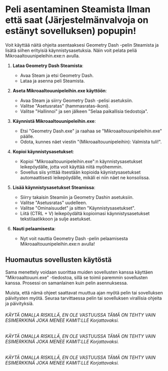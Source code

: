 # Peli asentaminen Steamista Ilman että saat (Järjestelmänvalvoja on estänyt sovelluksen) popupin!

Voit käyttää näitä ohjeita asentaaksesi Geometry Dash -pelin Steamista ja lisätä siihen erityisiä käynnistysasetuksia. Näin voit pelata peliä Mikroaaltouunipeleihin.exe:n avulla.

1. **Lataa Geometry Dash Steamista**:
   - Avaa Steam ja etsi Geometry Dash.
   - Lataa ja asenna peli Steamista.

2. **Aseta Mikroaaltouunipeleihin.exe käyttöön**:
   - Avaa Steam ja siirry Geometry Dash -pelisi asetuksiin.
   - Valitse "Asetusratas" (hammasratas-ikoni).
   - Valitse "Hallinnoi" ja sen jälkeen "Selaa paikallisia tiedostoja".

3. **Käynnistä Mikroaaltouunipeleihin.exe**:
   - Etsi "Geometry Dash.exe" ja raahaa se "Mikroaaltouunipeleihin.exe" päälle.
   - Odota, kunnes näet viestin "(Mikroaaltouunipeleihin): Valmista tuli!".

4. **Kopioi käynnistysasetukset**:
   - Kopioi "Mikroaaltouunipeleihin.exe":n käynnistysasetukset leikepöydälle, jotta voit käyttää niitä myöhemmin.
   - Sovellus siis yrittää itsestään kopioida käynistysasetukset automaattisesti leikepöydälle, mikäli ei niin näet ne konsolissa.
     
5. **Lisää käynnistysasetukset Steamissa**:
   - Siirry takaisin Steamiin ja Geometry Dashin asetuksiin.
   - Valitse "Asetusratas" uudelleen.
   - Valitse "Ominaisuudet" ja sitten "Käynnistysasetukset".
   - Liitä (CTRL + V) leikepöydältä kopioimasi käynnistysasetukset tekstilaatikkoon ja sulje asetukset.

6. **Nauti pelaamisesta**:
   - Nyt voit nauttia Geometry Dash -pelin pelaamisesta Mikroaaltouunipeleihin.exe:n avulla!

## Huomautus sovellusten käytöstä
Sama menettely voidaan suorittaa muiden sovellusten kanssa käyttäen "Mikroaaltouuni.exe" -tiedostoa, sillä se toimii paremmin sovellusten kanssa. Prosessi on samanlainen kuin pelin asennuksessa.

Muista, että nämä ohjeet saattavat muuttua ajan myötä pelin tai sovelluksen päivitysten myötä. Seuraa tarvittaessa pelin tai sovelluksen virallisia ohjeita ja päivityksiä.

###### KÄYTÄ OMALLA RISKILLÄ, EN OLE VASTUUSSA TÄMÄ ON TEHTY VAIN ESIMERKKINÄ JOKA MENEE KAMIT:LLE Korjattavaksi. 
###### KÄYTÄ OMALLA RISKILLÄ, EN OLE VASTUUSSA TÄMÄ ON TEHTY VAIN ESIMERKKINÄ JOKA MENEE KAMIT:LLE Korjattavaksi. 
###### KÄYTÄ OMALLA RISKILLÄ, EN OLE VASTUUSSA TÄMÄ ON TEHTY VAIN ESIMERKKINÄ JOKA MENEE KAMIT:LLE Korjattavaksi. 
